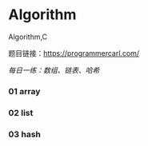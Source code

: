 # Algorithm
Algorithm,C

题目链接：https://programmercarl.com/

*每日一练：数组、链表、哈希*
### 01 array
### 02 list
### 03 hash
